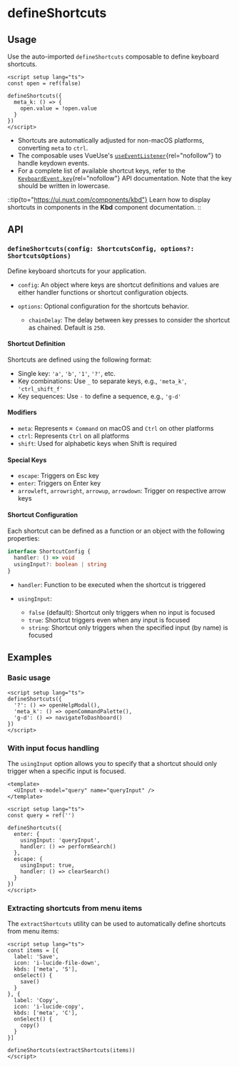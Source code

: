 # defineShortcuts

## Usage

Use the auto-imported `defineShortcuts` composable to define keyboard shortcuts.

```vue
<script setup lang="ts">
const open = ref(false)

defineShortcuts({
  meta_k: () => {
    open.value = !open.value
  }
})
</script>
```

- Shortcuts are automatically adjusted for non-macOS platforms, converting `meta` to `ctrl`.
- The composable uses VueUse's [`useEventListener`](https://vueuse.org/core/useEventListener/){rel="nofollow"} to handle keydown events.
- For a complete list of available shortcut keys, refer to the [`KeyboardEvent.key`](https://developer.mozilla.org/en-US/docs/Web/API/UI_Events/Keyboard_event_key_values){rel="nofollow"} API documentation. Note that the key should be written in lowercase.

::tip{to="https://ui.nuxt.com/components/kbd"}
Learn how to display shortcuts in components in the **Kbd** component documentation.
::

## API

### `defineShortcuts(config: ShortcutsConfig, options?: ShortcutsOptions)`

Define keyboard shortcuts for your application.

- `config`: An object where keys are shortcut definitions and values are either handler functions or shortcut configuration objects.
- `options`: Optional configuration for the shortcuts behavior.

  - `chainDelay`: The delay between key presses to consider the shortcut as chained. Default is `250`.

#### Shortcut Definition

Shortcuts are defined using the following format:

- Single key: `'a'`, `'b'`, `'1'`, `'?'`, etc.
- Key combinations: Use `_` to separate keys, e.g., `'meta_k'`, `'ctrl_shift_f'`
- Key sequences: Use `-` to define a sequence, e.g., `'g-d'`

#### Modifiers

- `meta`: Represents `⌘ Command` on macOS and `Ctrl` on other platforms
- `ctrl`: Represents `Ctrl` on all platforms
- `shift`: Used for alphabetic keys when Shift is required

#### Special Keys

- `escape`: Triggers on Esc key
- `enter`: Triggers on Enter key
- `arrowleft`, `arrowright`, `arrowup`, `arrowdown`: Trigger on respective arrow keys

#### Shortcut Configuration

Each shortcut can be defined as a function or an object with the following properties:

```ts
interface ShortcutConfig {
  handler: () => void
  usingInput?: boolean | string
}
```

- `handler`: Function to be executed when the shortcut is triggered
- `usingInput`:

  - `false` (default): Shortcut only triggers when no input is focused
  - `true`: Shortcut triggers even when any input is focused
  - `string`: Shortcut only triggers when the specified input (by name) is focused

## Examples

### Basic usage

```vue
<script setup lang="ts">
defineShortcuts({
  '?': () => openHelpModal(),
  'meta_k': () => openCommandPalette(),
  'g-d': () => navigateToDashboard()
})
</script>
```

### With input focus handling

The `usingInput` option allows you to specify that a shortcut should only trigger when a specific input is focused.

```vue
<template>
  <UInput v-model="query" name="queryInput" />
</template>

<script setup lang="ts">
const query = ref('')

defineShortcuts({
  enter: {
    usingInput: 'queryInput',
    handler: () => performSearch()
  },
  escape: {
    usingInput: true,
    handler: () => clearSearch()
  }
})
</script>
```

### Extracting shortcuts from menu items

The `extractShortcuts` utility can be used to automatically define shortcuts from menu items:

```vue
<script setup lang="ts">
const items = [{
  label: 'Save',
  icon: 'i-lucide-file-down',
  kbds: ['meta', 'S'],
  onSelect() {
    save()
  }
}, {
  label: 'Copy',
  icon: 'i-lucide-copy',
  kbds: ['meta', 'C'],
  onSelect() {
    copy()
  }
}]

defineShortcuts(extractShortcuts(items))
</script>
```

